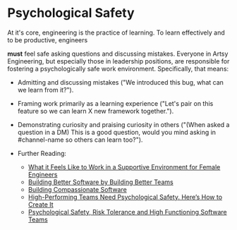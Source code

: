 # Psychological Safety

At it's core, engineering is the practice of learning. To learn effectively and to be productive, engineers

**must** feel safe asking questions and discussing mistakes. Everyone in Artsy Engineering, but especially those in
leadership positions, are responsible for fostering a psychologically safe work environment. Specifically, that
means:

* Admitting and discussing mistakes ("We introduced this bug, what can we learn from it?").
* Framing work primarily as a learning experience ("Let's pair on this feature so we can learn X new framework
together.").
* Demonstrating curiosity and praising curiosity in others ("(When asked a question in a DM) This is a good
question, would you mind asking in #channel-name so others can learn too?").
* Further Reading:

  - [What it Feels Like to Work in a Supportive Environment for Female Engineers](https://medium.com/artsy-blog/what-it-feels-like-to-work-in-a-supportive-environment-for-female-engineers-3c994a001007)
  - [Building Better Software by Building Better Teams](https://ashfurrow.com/blog/building-better-software-by-building-better-teams/)
  - [Building Compassionate Software](https://ashfurrow.com/blog/building-compassionate-software/)
  - [High-Performing Teams Need Psychological Safety. Here’s How to Create It](https://hbr.org/2017/08/high-performing-teams-need-psychological-safety-heres-how-to-create-it)
  - [Psychological Safety, Risk Tolerance and High Functioning Software Teams](https://hackernoon.com/psychological-safety-risk-tolerance-and-high-functioning-software-teams-75701ed23f68)